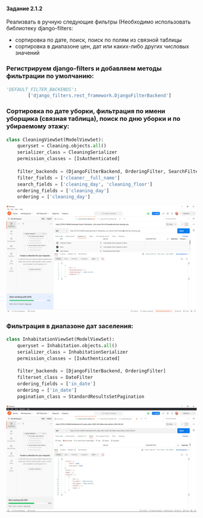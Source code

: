 #### Задание 2.1.2

Реализвать в ручную следующие фильтры (Необходимо использовать библиотеку django-filters:

- сортировка по дате, поиск, поиск по полям из связной таблицы
- сортировка в диапазоне цен, дат или каких-либо других числовых значений

### Регистрируем django-filters и добавляем методы фильтрации по умолчанию:

```python
'DEFAULT_FILTER_BACKENDS':
        ['django_filters.rest_framework.DjangoFilterBackend']
```

### Сортировка по дате уборки, фильтрация по имени уборщика (связная таблица), поиск по дню уборки и по убираемому этажу:

```python
class CleaningViewSet(ModelViewSet):
    queryset = Cleaning.objects.all()
    serializer_class = CleaningSerializer
    permission_classes = [IsAuthenticated]

    filter_backends = (DjangoFilterBackend, OrderingFilter, SearchFilter,)
    filter_fields = ['cleaner__full_name']
    search_fields = ['cleaning_day', 'cleaning_floor']
    ordering_fields = ['cleaning_day']
    ordering = ['cleaning_day']
```

![](../imgs/filter4.png)

### Фильтрация в диапазоне дат заселения:

```python
class InhabitationViewSet(ModelViewSet):
    queryset = Inhabitation.objects.all()
    serializer_class = InhabitationSerializer
    permission_classes = [IsAuthenticated]

    filter_backends = [DjangoFilterBackend, OrderingFilter]
    filterset_class = DateFilter
    ordering_fields = ['in_date']
    ordering = ['in_date']
    pagination_class = StandardResultsSetPagination
```

![](../imgs/filter5.jpg)